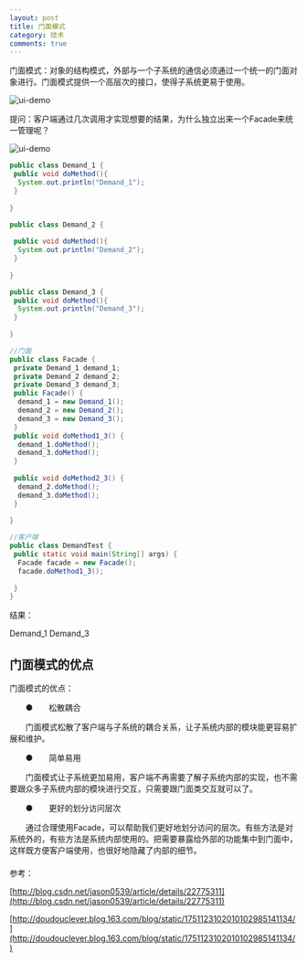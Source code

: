 ```yaml
---
layout: post
title: 门面模式
category: 技术
comments: true
---
```


门面模式：对象的结构模式，外部与一个子系统的通信必须通过一个统一的门面对象进行。门面模式提供一个高层次的接口，使得子系统更易于使用。

![ui-demo](https://github.com/1011641270/blog/blob/gh-pages/images/026.jpg?raw=true)

提问：客户端通过几次调用才实现想要的结果，为什么独立出来一个Facade来统一管理呢？

![ui-demo](https://github.com/1011641270/blog/blob/gh-pages/images/027.jpg?raw=true)

```java
public class Demand_1 {
 public void doMethod(){
  System.out.println("Demand_1");
 }
  
}

public class Demand_2 {
  
 public void doMethod(){
  System.out.println("Demand_2");
 }
  
}

public class Demand_3 {
 public void doMethod(){
  System.out.println("Demand_3");
 }
  
}

//门面
public class Facade {
 private Demand_1 demand_1;
 private Demand_2 demand_2;
 private Demand_3 demand_3;
 public Facade() {
  demand_1 = new Demand_1();
  demand_2 = new Demand_2();
  demand_3 = new Demand_3();
 }
 public void doMethod1_3() {
  demand_1.doMethod();
  demand_3.doMethod();
 }
  
 public void doMethod2_3() {
  demand_2.doMethod();
  demand_3.doMethod();
 }
  
}

//客户端
public class DemandTest {
 public static void main(String[] args) {
  Facade facade = new Facade();
  facade.doMethod1_3();
   
 }
}
```

结果：

Demand_1
Demand_3

##  门面模式的优点

门面模式的优点：

　　●　　松散耦合

　　门面模式松散了客户端与子系统的耦合关系，让子系统内部的模块能更容易扩展和维护。

　　●　　简单易用

　　门面模式让子系统更加易用，客户端不再需要了解子系统内部的实现，也不需要跟众多子系统内部的模块进行交互，只需要跟门面类交互就可以了。

　　●　　更好的划分访问层次

　　通过合理使用Facade，可以帮助我们更好地划分访问的层次。有些方法是对系统外的，有些方法是系统内部使用的。把需要暴露给外部的功能集中到门面中，这样既方便客户端使用，也很好地隐藏了内部的细节。<br>
　　
　　
<br>参考：

[http://blog.csdn.net/jason0539/article/details/22775311](http://blog.csdn.net/jason0539/article/details/22775311)

[http://doudouclever.blog.163.com/blog/static/1751123102010102985141134/](http://doudouclever.blog.163.com/blog/static/1751123102010102985141134/)
